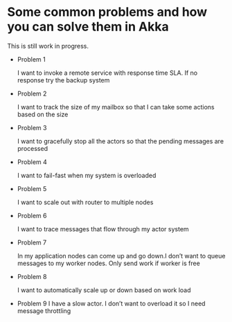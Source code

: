 Some common problems and how you can solve them in Akka
=======================================================

This is still work in progress.

* Problem 1

  I want to invoke a remote service with response time SLA. If no response try the backup system

* Problem 2
  
  I want to track the size of my mailbox so that I can take some actions based on the size

* Problem 3

  I want to gracefully stop all the actors so that the pending messages are processed

* Problem 4

  I want to fail-fast when my system is overloaded

* Problem 5

  I want to scale out with router to multiple nodes

* Problem 6

  I want to trace messages that flow through my actor system

* Problem 7

  In my application nodes can come up and go down.I don’t want to queue messages to my worker nodes. Only send work if worker is free 

* Problem 8

  I want to automatically scale up or down based on work load  

* Problem 9
  I have a slow actor. I don’t want to overload it so I need message throttling



